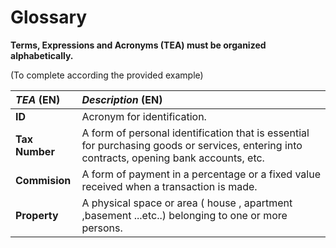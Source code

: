 # Glossary

**Terms, Expressions and Acronyms (TEA) must be organized alphabetically.**

(To complete according the provided example)

| **_TEA_** (EN) | **_Description_** (EN)                                                                                                                     |                                       
|:---------------|:-------------------------------------------------------------------------------------------------------------------------------------------|
| **ID**         | Acronym for identification.                                                                                                                |
| **Tax Number** | A form of personal identification that is essential for purchasing goods or services, entering into contracts, opening bank accounts, etc. |
| **Commision**  | A form of payment in a percentage or a fixed value received when a transaction is made.                                                    |
| **Property**   | A physical space or area ( house , apartment ,basement ...etc..) belonging to one or more persons.                                         |










